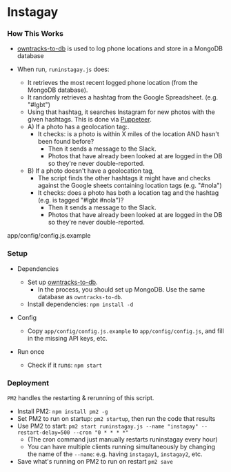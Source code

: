 # Instagay


### How This Works

- [owntracks-to-db](https://github.com/dantaeyoung/Owntracks-to-db) is used to log phone locations and store in a MongoDB database

- When run, `runinstagay.js` does:
  - It retrieves the most recent logged phone location (from the MongoDB database).
  - It randomly retrieves a hashtag from the Google Spreadsheet. (e.g. "#lgbt")
  - Using that hashtag, it searches Instagram for new photos with the given hashtags. This is done via [Puppeteer](https://github.com/GoogleChrome/puppeteer).
  - A) If a photo has a geolocation tag:.
    - It checks: is a photo is within X miles of the location AND hasn't been found before?
        - Then it sends a message to the Slack.
        - Photos that have already been looked at are logged in the DB so they're never double-reported.
  - B) If a photo doesn't have a geolocation tag,
    - The script finds the other hashtags it might have and checks against the Google sheets containing location tags (e.g. "#nola")
    - It checks: does a photo has both a location tag and the hashtag (e.g. is tagged "#lgbt #nola")?
        - Then it sends a message to the Slack.
        - Photos that have already been looked at are logged in the DB so they're never double-reported.





app/config/config.js.example


### Setup


- Dependencies
  - Set up [owntracks-to-db](https://github.com/dantaeyoung/Owntracks-to-db).
    - In the process, you should set up MongoDB. Use the same database as `owntracks-to-db`.
  - Install dependencies: `npm install -d`
  
- Config
  - Copy `app/config/config.js.example` to `app/config/config.js`, and fill in the missing API keys, etc.
  
  
- Run once
  - Check if it runs: `npm start`



### Deployment

`PM2` handles the restarting & rerunning of this script.

  - Install PM2: `npm install pm2 -g`
  - Set PM2 to run on startup: `pm2 startup`, then run the code that results
  - Use PM2 to start: `pm2 start runinstagay.js --name "instagay" --restart-delay=500 --cron "0 * * * *"`
    - (The cron command just manually restarts runinstagay every hour)
    - You can have multiple clients running simultaneously by changing the name of the `--name`: e.g. having `instagay1`, `instagay2`, etc.
  - Save what's running on PM2 to run on restart `pm2 save`
  
